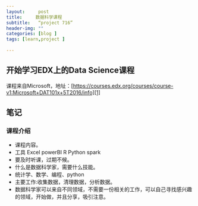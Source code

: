 ```yaml
---
layout:     post
title:     数据科学课程
subtitle:   “project 716”
header-img: ""
categories: [blog ]
tags: [learn,project ]
 
---
```

## 开始学习EDX上的Data Science课程
课程来自Microsoft，地址：[https://courses.edx.org/courses/course-v1:Microsoft+DAT101x+5T2016/info][1]
## 笔记
### 课程介绍
- 课程内容。
- 工具 Excel powerBI R Python spark
- 要及时听课，过期不候。
- 什么是数据科学家，需要什么技能。
- 统计学、数学、编程、python
- 主要工作:收集数据，清理数据，分析数据。
- 数据科学家可以来自不同领域，不需要一份相关的工作，可以自己寻找感兴趣的领域，开始做，并且分享，吸引注意。

[1]:	https://courses.edx.org/courses/course-v1:Microsoft+DAT101x+5T2016/info